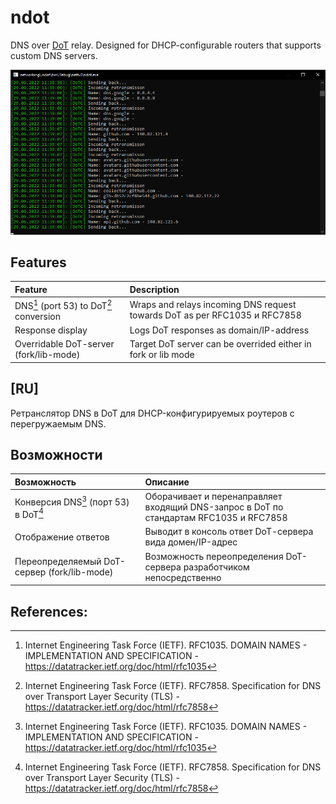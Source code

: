 # ndot

DNS over [DoT](https://en.wikipedia.org/wiki/DNS_over_TLS) relay. Designed for DHCP-configurable routers that supports custom DNS servers.

![](gitm/prev.PNG)

## Features
 
| Feature | Description |
| :----- | :------ |
| DNS[^1] (port 53) to DoT[^2] conversion | Wraps and relays incoming DNS request towards DoT as per RFC1035 и RFC7858 |
| Response display | Logs DoT responses as domain/IP-address |
| Overridable DoT-server (fork/lib-mode) | Target DoT server can be overrided either in fork or lib mode |

## \[RU\]

Ретранслятор DNS в DoT для DHCP-конфигурируемых роутеров с перегружаемым DNS.

## Возможности
   
| Возможность | Описание |
| :----- | :------ |
| Конверсия DNS[^1] (порт 53) в DoT[^2] | Оборачивает и перенаправляет входящий DNS-запрос в DoT по стандартам RFC1035 и RFC7858 |
| Отображение ответов | Выводит в консоль ответ DoT-cервера вида домен/IP-адрес |
| Переопределяемый DoT-сервер (fork/lib-mode) | Возможность переопределения DoT-сервера разработчиком непосредственно |

## References:

[^1]: Internet Engineering Task Force (IETF). RFC1035. DOMAIN NAMES - IMPLEMENTATION AND SPECIFICATION - https://datatracker.ietf.org/doc/html/rfc1035
[^2]: Internet Engineering Task Force (IETF). RFC7858. Specification for DNS over Transport Layer Security (TLS) - https://datatracker.ietf.org/doc/html/rfc7858